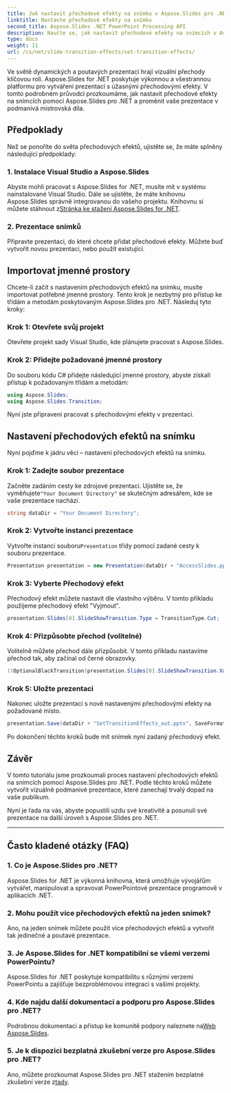 ```yaml
---
title: Jak nastavit přechodové efekty na snímku v Aspose.Slides pro .NET
linktitle: Nastavte přechodové efekty na snímku
second_title: Aspose.Slides .NET PowerPoint Processing API
description: Naučte se, jak nastavit přechodové efekty na snímcích v Aspose.Slides pro .NET a vytvářet vizuálně úžasné prezentace. Postupujte podle našeho podrobného průvodce pro bezproblémový zážitek.
type: docs
weight: 11
url: /cs/net/slide-transition-effects/set-transition-effects/
---
```


Ve světě dynamických a poutavých prezentací hrají vizuální přechody klíčovou roli. Aspose.Slides for .NET poskytuje výkonnou a všestrannou platformu pro vytváření prezentací s úžasnými přechodovými efekty. V tomto podrobném průvodci prozkoumáme, jak nastavit přechodové efekty na snímcích pomocí Aspose.Slides pro .NET a proměnit vaše prezentace v podmanivá mistrovská díla.

## Předpoklady

Než se ponoříte do světa přechodových efektů, ujistěte se, že máte splněny následující předpoklady:

### 1. Instalace Visual Studio a Aspose.Slides

 Abyste mohli pracovat s Aspose.Slides for .NET, musíte mít v systému nainstalované Visual Studio. Dále se ujistěte, že máte knihovnu Aspose.Slides správně integrovanou do vašeho projektu. Knihovnu si můžete stáhnout z[Stránka ke stažení Aspose.Slides for .NET](https://releases.aspose.com/slides/net/).

### 2. Prezentace snímků

Připravte prezentaci, do které chcete přidat přechodové efekty. Můžete buď vytvořit novou prezentaci, nebo použít existující.

## Importovat jmenné prostory

Chcete-li začít s nastavením přechodových efektů na snímku, musíte importovat potřebné jmenné prostory. Tento krok je nezbytný pro přístup ke třídám a metodám poskytovaným Aspose.Slides pro .NET. Následuj tyto kroky:

### Krok 1: Otevřete svůj projekt

Otevřete projekt sady Visual Studio, kde plánujete pracovat s Aspose.Slides.

### Krok 2: Přidejte požadované jmenné prostory

Do souboru kódu C# přidejte následující jmenné prostory, abyste získali přístup k požadovaným třídám a metodám:

```csharp
using Aspose.Slides;
using Aspose.Slides.Transition;
```

Nyní jste připraveni pracovat s přechodovými efekty v prezentaci.

## Nastavení přechodových efektů na snímku

Nyní pojďme k jádru věci – nastavení přechodových efektů na snímku.

### Krok 1: Zadejte soubor prezentace

 Začněte zadáním cesty ke zdrojové prezentaci. Ujistěte se, že vyměňujete`"Your Document Directory"` se skutečným adresářem, kde se vaše prezentace nachází.

```csharp
string dataDir = "Your Document Directory";
```

### Krok 2: Vytvořte instanci prezentace

 Vytvořte instanci souboru`Presentation` třídy pomocí zadané cesty k souboru prezentace.

```csharp
Presentation presentation = new Presentation(dataDir + "AccessSlides.pptx");
```

### Krok 3: Vyberte Přechodový efekt

Přechodový efekt můžete nastavit dle vlastního výběru. V tomto příkladu použijeme přechodový efekt "Vyjmout".

```csharp
presentation.Slides[0].SlideShowTransition.Type = TransitionType.Cut;
```

### Krok 4: Přizpůsobte přechod (volitelné)

Volitelně můžete přechod dále přizpůsobit. V tomto příkladu nastavíme přechod tak, aby začínal od černé obrazovky.

```csharp
((OptionalBlackTransition)presentation.Slides[0].SlideShowTransition.Value).FromBlack = true;
```

### Krok 5: Uložte prezentaci

Nakonec uložte prezentaci s nově nastavenými přechodovými efekty na požadované místo.

```csharp
presentation.Save(dataDir + "SetTransitionEffects_out.pptx", SaveFormat.Pptx);
```

Po dokončení těchto kroků bude mít snímek nyní zadaný přechodový efekt.

## Závěr

V tomto tutoriálu jsme prozkoumali proces nastavení přechodových efektů na snímcích pomocí Aspose.Slides pro .NET. Podle těchto kroků můžete vytvořit vizuálně podmanivé prezentace, které zanechají trvalý dopad na vaše publikum.

Nyní je řada na vás, abyste popustili uzdu své kreativitě a posunuli své prezentace na další úroveň s Aspose.Slides pro .NET.

---

## Často kladené otázky (FAQ)

### 1. Co je Aspose.Slides pro .NET?

Aspose.Slides for .NET je výkonná knihovna, která umožňuje vývojářům vytvářet, manipulovat a spravovat PowerPointové prezentace programově v aplikacích .NET.

### 2. Mohu použít více přechodových efektů na jeden snímek?

Ano, na jeden snímek můžete použít více přechodových efektů a vytvořit tak jedinečné a poutavé prezentace.

### 3. Je Aspose.Slides for .NET kompatibilní se všemi verzemi PowerPointu?

Aspose.Slides for .NET poskytuje kompatibilitu s různými verzemi PowerPointu a zajišťuje bezproblémovou integraci s vašimi projekty.

### 4. Kde najdu další dokumentaci a podporu pro Aspose.Slides pro .NET?

 Podrobnou dokumentaci a přístup ke komunitě podpory naleznete na[Web Aspose.Slides](https://reference.aspose.com/slides/net/).

### 5. Je k dispozici bezplatná zkušební verze pro Aspose.Slides pro .NET?

 Ano, můžete prozkoumat Aspose.Slides pro .NET stažením bezplatné zkušební verze z[tady](https://releases.aspose.com/).